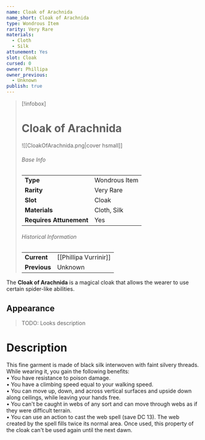 ```yaml
---
name: Cloak of Arachnida
name_short: Cloak of Arachnida
type: Wondrous Item
rarity: Very Rare
materials:
  - Cloth
  - Silk
attunement: Yes
slot: Cloak
cursed: 0
owner: Phillipa
owner_previous:
  - Unknown
publish: true
---
```

> [!infobox]  
> # Cloak of Arachnida
> ![[CloakOfArachnida.png|cover hsmall]]
> ###### Base Info
> | | |
> |---|---|
> | **Type** | Wondrous Item |
> | **Rarity** | Very Rare |
> | **Slot** | Cloak |
> | **Materials** | Cloth, Silk |
> | **Requires Attunement** | Yes |
> ###### Historical Information
> | | |
> |---|---|
> | **Current** | [[Phillipa Vurrinir]] |
> | **Previous** | Unknown |

The **Cloak of Arachnida** is a magical cloak that allows the wearer to use certain spider-like abilities.
## Appearance
>TODO: Looks description
# Description
This fine garment is made of black silk interwoven with faint silvery threads. While wearing it, you gain the following benefits:  
• You have resistance to poison damage.  
• You have a climbing speed equal to your walking speed.  
• You can move up, down, and across vertical surfaces and upside down along ceilings, while leaving your hands free.  
• You can't be caught in webs of any sort and can move through webs as if they were difficult terrain.  
• You can use an action to cast the web spell (save DC 13). The web created by the spell fills twice its normal area. Once used, this property of the cloak can't be used again until the next dawn.